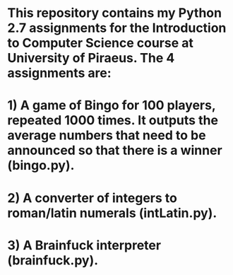 # This repository contains my Python 2.7 assignments for the Introduction to Computer Science course at University of Piraeus. The 4 assignments are: 
# 1) A game of Bingo for 100 players, repeated 1000 times. It outputs the average numbers that need to be announced so that there is a winner (bingo.py). 
# 2) A converter of integers to roman/latin numerals (intLatin.py). 
# 3) A Brainfuck interpreter (brainfuck.py).
